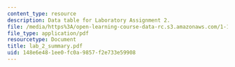 ```yaml
---
content_type: resource
description: Data table for Laboratory Assignment 2.
file: /media/https%3A/open-learning-course-data-rc.s3.amazonaws.com/1-103-civil-engineering-materials-laboratory-spring-2004/148e6e481ee0fc0a9857f2e733e59908_lab_2_summary.pdf
file_type: application/pdf
resourcetype: Document
title: lab_2_summary.pdf
uid: 148e6e48-1ee0-fc0a-9857-f2e733e59908
---
```

